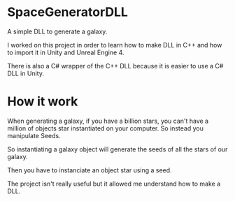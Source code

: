 # SpaceGeneratorDLL
A simple DLL to generate a galaxy.

I worked on this project in order to learn how to make DLL in C++ and how to import it in Unity and Unreal Engine 4.

There is also a C# wrapper of the C++ DLL because it is easier to use a C# DLL in Unity.

# How it work

When generating a galaxy, if you have a billion stars, you can't have a million of objects star instantiated on your computer. So instead you manipulate Seeds.

So instantiating a galaxy object will generate the seeds of all the stars of our galaxy.


Then you have to instanciate an object star using a seed.

The project isn't really useful but it allowed me understand how to make a DLL.
